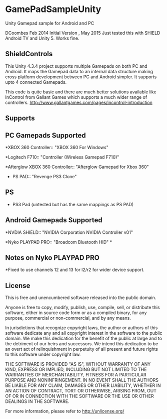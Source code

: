 GamePadSampleUnity
==================

Unity Gamepad sample for Android and PC          

DCoombes Feb 2014 Initial Version
, May 2015 Just tested this with SHIELD Android TV and Unity 5.  Works fine.

ShieldControls                          
--------------
This Unity 4.3.4 project supports multiple Gamepads on both PC and Android.
It maps the Gamepad data to an internal data structure making cross platform development between PC and Android simpler.
It supports upto 4 connected Gamepads.

This code is quite basic and there are much better solutions available like InControl from Gallant Games which supports a much wider range of controllers.
http://www.gallantgames.com/pages/incontrol-introduction

Supports
------

PC Gamepads Supported
----------------------
*XBOX 360 Controller:: "XBOX 360 For Windows"

*Logitech F710:: "Controller (Wireless Gamepad F710)"

*Afterglow XBOX 360 Controller:: "Afterglow Gamepad for Xbox 360"

* PS PAD:: "Revenge PS3 Clone"

PS
----------------------
* PS3 Pad (untested but has the same mappings as PS PAD)


Android Gamepads Supported
--------------------------
*NVDIA SHIELD:: "NVIDIA Corporation NVIDIA Controller v01"

*Nyko PLAYPAD PRO:: "Broadcom Bluetooth HID" *

Notes on Nyko PLAYPAD PRO
------------------
*Fixed to use channels 12 and 13 for l2/r2 for wider device support.


License
------
This is free and unencumbered software released into the public domain.

Anyone is free to copy, modify, publish, use, compile, sell, or
distribute this software, either in source code form or as a compiled
binary, for any purpose, commercial or non-commercial, and by any
means.

In jurisdictions that recognize copyright laws, the author or authors
of this software dedicate any and all copyright interest in the
software to the public domain. We make this dedication for the benefit
of the public at large and to the detriment of our heirs and
successors. We intend this dedication to be an overt act of
relinquishment in perpetuity of all present and future rights to this
software under copyright law.

THE SOFTWARE IS PROVIDED "AS IS", WITHOUT WARRANTY OF ANY KIND,
EXPRESS OR IMPLIED, INCLUDING BUT NOT LIMITED TO THE WARRANTIES OF
MERCHANTABILITY, FITNESS FOR A PARTICULAR PURPOSE AND NONINFRINGEMENT.
IN NO EVENT SHALL THE AUTHORS BE LIABLE FOR ANY CLAIM, DAMAGES OR
OTHER LIABILITY, WHETHER IN AN ACTION OF CONTRACT, TORT OR OTHERWISE,
ARISING FROM, OUT OF OR IN CONNECTION WITH THE SOFTWARE OR THE USE OR
OTHER DEALINGS IN THE SOFTWARE.

For more information, please refer to <http://unlicense.org/>






